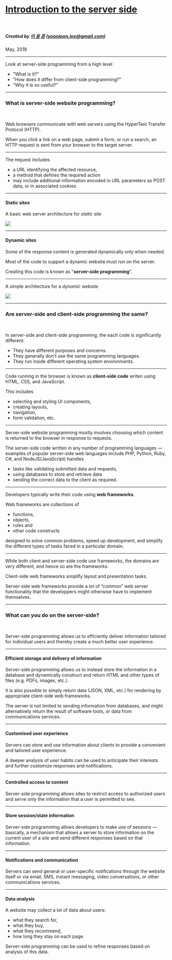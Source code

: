 <!-- $theme: gaia -->

[Introduction to the server side](https://github.com/YoonJoon/AboutServersideWebProgrammingFirstStep/blob/master/introServer.md)
================================================================================================================================

<br>

##### Created by [이 윤 준](https://www.facebook.com/yoonjoon.lee) (yoonjoon.lee@gmail.com)

May, 2019

---

Look at server-side programming from a high level

-	"What is it?"
-	"How does it differ from client-side programming?"
-	"Why it is so useful?"

---

### What is server-side website programming?

<br>

Web browsers communicate with web servers using the HyperText Transfer Protocol (HTTP).

When you click a link on a web page, submit a form, or run a search, an HTTP request is sent from your browser to the target server.

---

The request includes 

- a URL identifying the affected resource, 
- a method that defines the required action 
- may include additional information encoded in URL parameters as POST data, or in associated cookies.

---

#### Static sites

A basic web server architecture for <i>static site</i>

![](https://mdn.mozillademos.org/files/13841/Basic%20Static%20App%20Server.png)

---

#### Dynamic sites

Some of the response content is generated dynamically only when needed.

Most of the code to support a dynamic website must run on the server. 

Creating this code is known as "<b>server-side programming</b>".

---

A simple architecture for a <i>dynamic website</i>

![](https://mdn.mozillademos.org/files/13839/Web%20Application%20with%20HTML%20and%20Steps.png)

---

### Are server-side and client-side programming the same?

<br>

In server-side and client-side programming, the each code is significantly different:

- They have different purposes and concerns.
- They generally don't use the same programming languages.
- They run inside different operating system environments.

---

Code running in the browser is known as <b>client-side code</b> writen using HTML, CSS, and JavaScript.

This includes 
- selecting and styling UI components, 
- creating layouts, 
- navigation, 
- form validation, etc.

---

Server-side website programming mostly involves choosing <i>which</i> content is returned to the browser in response to requests. 

The server-side code written in any number of programming languages — examples of popular server-side web languages include PHP, Python, Ruby, C#, and NodeJS(JavaScript) handles 

- tasks like validating submitted data and requests, 
- using databases to store and retrieve data 
- sending the correct data to the client as required.

---

Developers typically write their code using <b>web frameworks</b>. 

Web frameworks are collections of 

- functions, 
- objects, 
- rules and 
- other code constructs 

designed to solve common problems, speed up development, and simplify the different types of tasks faced in a particular domain.

---

While both client and server-side code use frameworks, the domains are very different, and hence so are the frameworks.

Client-side web frameworks simplify layout and presentation tasks.

Server-side web frameworks provide a lot of “common” web server functionality that the developpers might otherwise have to implement themselves.

---

### What can you do on the server-side?

<br>

Server-side programming allows us to efficiently deliver information tailored for individual users and thereby create a much better user experience.

---

#### Efficient storage and delivery of information

Server-side programming allows us to instead store the information in a database and dynamically construct and return HTML and other types of files (e.g. PDFs, images, etc.). 

It is also possible to simply return data (JSON, XML, etc.) for rendering by appropriate client-side web frameworks.

The server is not limited to sending information from databases, and might alternatively return the result of software tools, or data from communications services.

---

#### Customised user experience

Servers can store and use information about clients to provide a convenient and tailored user experience.

A deeper analysis of user habits can be used to anticipate their interests and further customize responses and notifications.

---

#### Controlled access to content

Server-side programming allows sites to restrict access to authorized users and serve only the information that a user is permitted to see.

---

#### Store session/state information

Server-side programming allows developers to make use of sessions — basically, a mechanism that allows a server to store information on the current user of a site and send different responses based on that information.

---

#### Notifications and communication

Servers can send general or user-specific notifications through the website itself or via email, SMS, instant messaging, video conversations, or other communications services.

---

#### Data analysis

A website may collect a lot of data about users: 

- what they search for, 
- what they buy, 
- what they recommend, 
- how long they stay on each page. 

Server-side programming can be used to refine responses based on analysis of this data.
